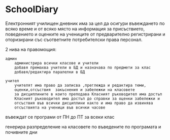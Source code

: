 # SchoolDiary

Електронният училищен  дневник има за цел да осигури въвеждането по всяко време и от всяко място на информация за присъствието, поведението и оценките на учениците от предварително регистрирани и оторизирани със съответните потребителски права персонал.		

2 нива на правомощия:
	
	админ
		администрира всички класове и учители
		добавя премахва учители в БД и назначава по предмети за клас
		добавя/редактира паралелки в БД
		
	учител
		учителят има право да записва ,преглежда и редактира теми, 
		оценки,отсъствия  закъснения и забележки на класовете
		за дисциплините в които преподава Класният ръководител има достъп
		Класният ръководител има достъп до справки за оценки забележки и 
		отсъствия във всички дисциплини както и има право да извинява 
		отсъствията на ученици във всички часове
						

въвеждат се програми от ПН до ПТ за всеки клас

генерира разпределение на класовете по въведените по програмата и почивните дни
